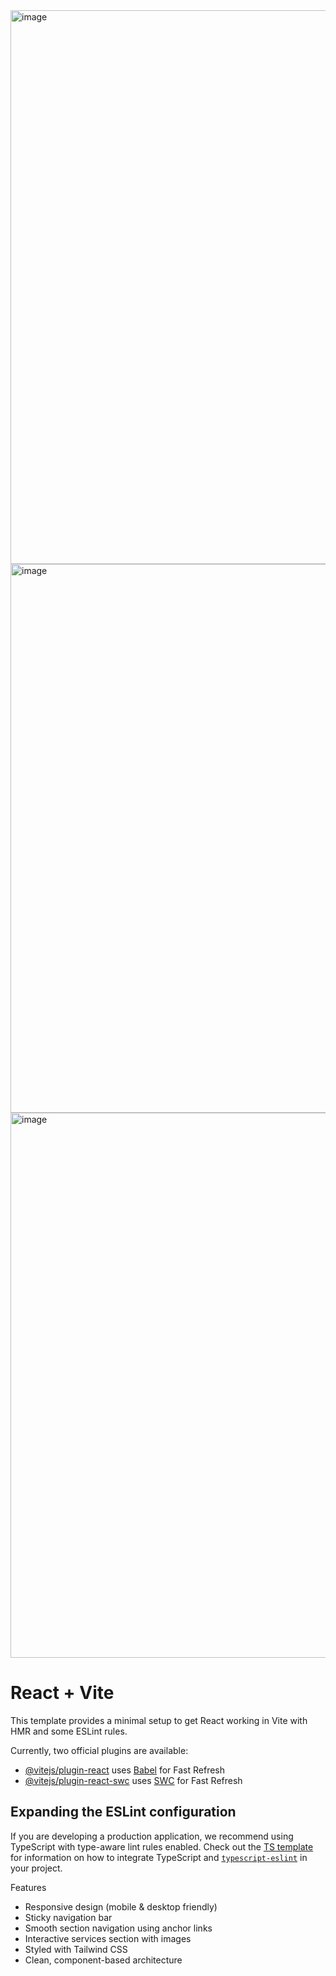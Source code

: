 <img width="1917" height="886" alt="image" src="https://github.com/user-attachments/assets/4361cd1a-eb49-4cde-a045-ca77e0d7682a" />
<img width="1919" height="878" alt="image" src="https://github.com/user-attachments/assets/1a4fc0ec-b5fa-446e-84a5-fc3dc3d33973" />
<img width="1919" height="872" alt="image" src="https://github.com/user-attachments/assets/81c2eeb4-032e-4146-83f4-eb13cf7d9dc3" />

# React + Vite

This template provides a minimal setup to get React working in Vite with HMR and some ESLint rules.

Currently, two official plugins are available:

- [@vitejs/plugin-react](https://github.com/vitejs/vite-plugin-react/blob/main/packages/plugin-react) uses [Babel](https://babeljs.io/) for Fast Refresh
- [@vitejs/plugin-react-swc](https://github.com/vitejs/vite-plugin-react/blob/main/packages/plugin-react-swc) uses [SWC](https://swc.rs/) for Fast Refresh

## Expanding the ESLint configuration

If you are developing a production application, we recommend using TypeScript with type-aware lint rules enabled. Check out the [TS template](https://github.com/vitejs/vite/tree/main/packages/create-vite/template-react-ts) for information on how to integrate TypeScript and [`typescript-eslint`](https://typescript-eslint.io) in your project.


 Features

- Responsive design (mobile & desktop friendly)
- Sticky navigation bar
- Smooth section navigation using anchor links
- Interactive services section with images
- Styled with Tailwind CSS
- Clean, component-based architecture
